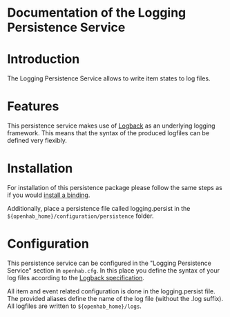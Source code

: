 # Documentation of the Logging Persistence Service

# Introduction

The Logging Persistence Service allows to write item states to log files.

# Features

This persistence service makes use of [Logback](http://logback.qos.ch/) as an underlying logging framework. This means that the syntax of the produced logfiles can be defined very flexibly.

# Installation

For installation of this persistence package please follow the same steps as if you would [install a binding](Bindings).

Additionally, place a persistence file called logging.persist in the `${openhab_home}/configuration/persistence` folder.

# Configuration

This persistence service can be configured in the "Logging Persistence Service" section in `openhab.cfg`.
In this place you define the syntax of your log files according to the [Logback specification](http://logback.qos.ch/manual/layouts.html#ClassicPatternLayout).

All item and event related configuration is done in the logging.persist file. The provided aliases define the name of the log file (without the .log suffix). All logfiles are written to `${openhab_home}/logs`.